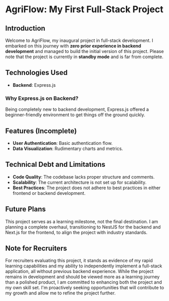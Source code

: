 # AgriFlow: My First Full-Stack Project

## Introduction
Welcome to AgriFlow, my inaugural project in full-stack development. I embarked on this journey with **zero prior experience in backend development** and managed to build the initial version of this project.
Please note that the project is currently in **standby mode** and is far from complete.

## Technologies Used
- **Backend**: Express.js

### Why Express.js on Backend?
Being completely new to backend development, Express.js offered a beginner-friendly environment to get things off the ground quickly.

## Features (Incomplete)
- **User Authentication**: Basic authentication flow.
- **Data Visualization**: Rudimentary charts and metrics.

## Technical Debt and Limitations
- **Code Quality**: The codebase lacks proper structure and comments.
- **Scalability**: The current architecture is not set up for scalability.
- **Best Practices**: The project does not adhere to best practices in either frontend or backend development.

## Future Plans
This project serves as a learning milestone, not the final destination. I am planning a complete overhaul, transitioning to NestJS for the backend and Next.js for the frontend, to align the project with industry standards.

## Note for Recruiters
For recruiters evaluating this project, it stands as evidence of my rapid learning capabilities and my ability to independently implement a full-stack application, all without previous backend experience. While the project remains in development and should be viewed more as a learning journey than a polished product, I am committed to enhancing both the project and my own skill set. I'm proactively seeking opportunities that will contribute to my growth and allow me to refine the project further.
